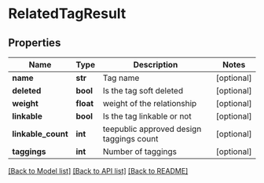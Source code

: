 # RelatedTagResult

## Properties
Name | Type | Description | Notes
------------ | ------------- | ------------- | -------------
**name** | **str** | Tag name | [optional] 
**deleted** | **bool** | Is the tag soft deleted | [optional] 
**weight** | **float** | weight of the relationship | [optional] 
**linkable** | **bool** | Is the tag linkable or not | [optional] 
**linkable_count** | **int** | teepublic approved design taggings count | [optional] 
**taggings** | **int** | Number of taggings | [optional] 

[[Back to Model list]](../README.md#documentation-for-models) [[Back to API list]](../README.md#documentation-for-api-endpoints) [[Back to README]](../README.md)


